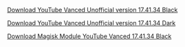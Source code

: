 [Download YouTube Vanced Unofficial version 17.41.34 Black](https://github.com/cuynu/ytvanced/releases/download/17.41.34/YouTube.Vanced.v17.41.34_Black_Universal.apk)

[Download YouTube Vanced Unofficial version 17.41.34 Dark](https://github.com/cuynu/ytvanced/releases/download/17.41.34/YouTube.Vanced.v17.41.34_Dark_Universal.apk)

[Download Magisk Module YouTube Vanced 17.41.34 Black](https://github.com/cuynu/ytvanced/releases/download/17.41.34/YouTube.Vanced_v17.41.34_Black_MagiskModules_fixed.zip)
